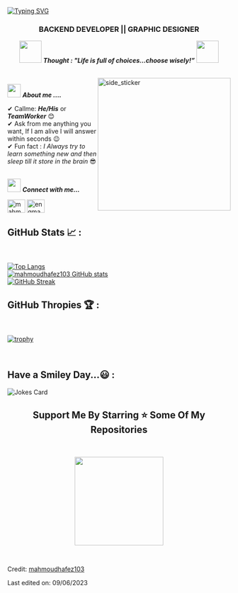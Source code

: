 [![Typing SVG](https://readme-typing-svg.herokuapp.com?font=Fira+Code&weight=500&size=21&duration=5001&pause=1000&color=BD881E&multiline=true&width=435&height=68&lines=Hi+%F0%9F%91%8B%2C+I'm+MAHMOUD+HAFEZ+;nice+to+meet+you)](https://git.io/typing-svg)



<h3 align="center">BACKEND DEVELOPER || GRAPHIC DESIGNER</h3>

<p align="center">
  <img src="https://media.giphy.com/media/gH3LO09IOiZIqePwv9/giphy.gif" width="50" /> <b><i align="center">Thought : "Life is full of choices…choose wisely!”</i></b> <img src="https://media.giphy.com/media/qjqUcgIyRjsl2/giphy.gif" width="50" />
</p>
<br>
<img align="right" width=300px height=300px alt="side_sticker" src="https://media.giphy.com/media/TEnXkcsHrP4YedChhA/giphy.gif" />

<img src="https://media.giphy.com/media/iY8CRBdQXODJSCERIr/giphy.gif" width="30px">&nbsp;***About me ....***

✔ Callme: ***He/His*** or ***TeamWorker*** 😊 <br>
✔ Ask from me anything you want, If I am alive I will answer within seconds 😉<br>
✔ Fun fact : *I Always try to learn something new and then sleep till it store in the brain* 😎<br><br>
 


  

<img src="https://media.giphy.com/media/iY8CRBdQXODJSCERIr/giphy.gif" width="30px">&nbsp;***Connect with me...***
<p align="left">
<a href="https://linkedin.com/in/mahmoud-hafez-3692aa219" target="blank"><img align="center" src="https://raw.githubusercontent.com/rahuldkjain/github-profile-readme-generator/master/src/images/icons/Social/linked-in-alt.svg" alt="mahmoud-hafez-3692aa219" height="30" width="40" /></a> <a href="https://leetcode.com/engmahmoudhafez" target="blank"><img align="center" src="https://raw.githubusercontent.com/rahuldkjain/github-profile-readme-generator/master/src/images/icons/Social/leet-code.svg" alt="engmahmoudhafez" height="30" width="40" /></a>
</p>



## GitHub Stats 📈 :

<br>


[![Top Langs](https://github-readme-stats.vercel.app/api/top-langs/?username=mahmoudhafez103&theme=algolia)](https://github.com/mahmoudhafez103) <br>
[![mahmoudhafez103 GitHub stats](https://github-readme-stats.vercel.app/api?username=mahmoudhafez103&theme=algolia)](https://github.com/mahmoudhafez103) <br>
[![GitHub Streak](https://github-readme-streak-stats.herokuapp.com?user=mahmoudhafez103&theme=algolia&date_format=M%20j%5B%2C%20Y%5D)](https://github.com/mahmoudhafez103)<br>





## GitHub Thropies 🏆 :

<br>

[![trophy](https://github-profile-trophy.vercel.app/?username=mahmoudhafez103)](https://github.com/mahmoudhafez103/github-profile-trophy)

<br>

## Have a Smiley Day...😃 :<br>
![Jokes Card](https://readme-jokes.vercel.app/api)
  
<h2 align='center'>Support Me By Starring ⭐ Some Of My Repositories</h2>
<br>
<p align='center'>
<img src="https://media.giphy.com/media/O51MQ3DduOcGW6ofR3/giphy.gif" width="200" height="200" frameBorder="0" class="giphy-embed" allowFullScreen></img></p>
<br>

Credit: [mahmoudhafez103](https://github.com/mahmoudhafez103)

Last edited on: 09/06/2023

